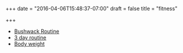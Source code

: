 +++
date = "2016-04-06T15:48:37-07:00"
draft = false
title = "fitness"

+++

* [Bushwack Routine](https://www.muscleandstrength.com/workouts/beginner-long-cycle-muscle-strength-building-workout)
* [3 day routine](http://www.aworkoutroutine.com/the-muscle-building-workout-routine/)
* [Body weight](https://www.reddit.com/r/bodyweightfitness/wiki/kb/recommended_routine)
